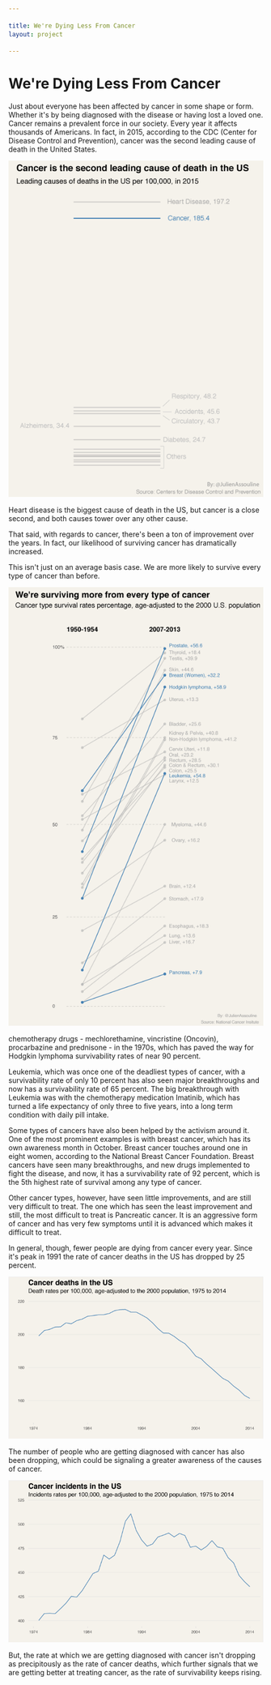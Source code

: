 ```yaml
---

title: We're Dying Less From Cancer
layout: project

---
```


# We're Dying Less From Cancer


Just about everyone has been affected by cancer in some shape or form. Whether it's by being diagnosed with the disease or having lost a loved one. Cancer remains a prevalent force in our society. Every year it affects thousands of Americans. In fact, in 2015, according to the CDC (Center for Disease Control and Prevention), cancer was the second leading cause of death in the United States. 

![](Cancer-is-the-second-leading-cause-of-death-in-the-US.png)

Heart disease is the biggest cause of death in the US, but cancer is a close second, and both causes tower over any other cause. 

That said, with regards to cancer, there's been a ton of improvement over the years. In fact, our likelihood of surviving cancer has dramatically increased. 

This isn't just on an average basis case. We are more likely to survive every type of cancer than before. 

![](We%2527re-surviving-more-from-every-type-of-cancer_2.png)

chemotherapy drugs - mechlorethamine, vincristine (Oncovin), procarbazine and prednisone - in the 1970s, which has paved the way for Hodgkin lymphoma survivability rates of near 90 percent. 

Leukemia, which was once one of the deadliest types of cancer, with a survivability rate of only 10 percent has also seen major breakthroughs and now has a survivability rate of 65 percent. The big breakthrough with Leukemia was with the chemotherapy medication Imatinib, which has turned a life expectancy of only three to five years, into a long term condition with daily pill intake. 

Some types of cancers have also been helped by the activism around it. One of the most prominent examples is with breast cancer, which has its own awareness month in October. Breast cancer touches around one in eight women, according to the National Breast Cancer Foundation. Breast cancers have seen many breakthroughs, and new drugs implemented to fight the disease, and now, it has a survivability rate of 92 percent, which is the 5th highest rate of survival among any type of cancer.  

Other cancer types, however, have seen little improvements, and are still very difficult to treat. The one which has seen the least improvement and still, the most difficult to treat is Pancreatic cancer. It is an aggressive form of cancer and has very few symptoms until it is advanced which makes it difficult to treat. 

In general, though, fewer people are dying from cancer every year. Since it's peak in 1991 the rate of cancer deaths in the US has dropped by 25 percent. 


<img src="Cancer-deaths-in-the-US.png">

The number of people who are getting diagnosed with cancer has also been dropping, which could be signaling a greater awareness of the causes of cancer. 

![](Cancer-incidents-in-the-US.png)

But, the rate at which we are getting diagnosed with cancer isn't dropping as precipitously as the rate of cancer deaths, which further signals that we are getting better at treating cancer, as the rate of survivability keeps rising. 